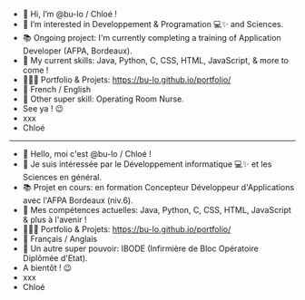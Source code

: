 - 👋 Hi, I’m @bu-lo / Chloé !
- 👀 I’m interested in Developpement & Programation 💻✨ and Sciences.
- 📚 Ongoing project: I'm currently completing a training of Application Developer (AFPA, Bordeaux).
- 🚀 My current skills: Java, Python, C, CSS, HTML, JavaScript, & more to come !
- 👩🏼‍💻 Portfolio & Projets: https://bu-lo.github.io/portfolio/
- 👄 French / English
- 💉 Other super skill: Operating Room Nurse.
- See ya ! 😉
- xxx
- Chloé
_________________________________________________________________________________________________________________________________
- 👋 Hello, moi c'est @bu-lo / Chloé !
- 👀 Je suis intéressée par le Développement informatique 💻✨ et les Sciences en général.
- 📚 Projet en cours: en formation Concepteur Développeur d'Applications avec l'AFPA Bordeaux (niv.6).
- 🚀 Mes compétences actuelles: Java, Python, C, CSS, HTML, JavaScript & plus à l'avenir !
- 👩🏼‍💻 Portfolio & Projets: https://bu-lo.github.io/portfolio/
- 👄 Français / Anglais
- 💉 Un autre super pouvoir: IBODE (Infirmière de Bloc Opératoire Diplômée d'Etat).
- A bientôt ! 😉
- xxx
- Chloé
<!---
bu-lo/bu-lo is a ✨ special ✨ repository because its `README.md` (this file) appears on your GitHub profile.
You can click the Preview link to take a look at your changes.
--->
